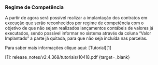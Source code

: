 ### **Regime de Competência**

A partir de agora será possível realizar a implantação dos contratos em execução que serão reconhecidos por regime de competência com o objetivo de que não sejam realizados lançamentos contábeis de valores já executados, sendo possível informar no sistema através da coluna “Valor Implantado” a parte já quitada, para que não seja incluída nas parcelas.

 


Para saber mais informações clique aqui: [Tutorial][1]

[1]: release_notes/v2.4.368/tutoriais/10418.pdf {target=_blank}
